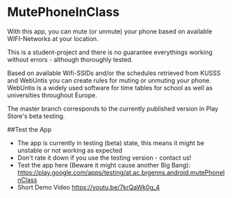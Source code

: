 # MutePhoneInClass

With this app, you can mute (or unmute) your phone based on available WIFI-Networks at your location.

This is a student-project and there is no guarantee everythings working without errors - although thoroughly tested.

Based on available Wifi-SSIDs and/or the schedules retrieved from KUSSS and WebUntis you can create rules for muting or unmuting your phone. WebUntis is a widely used software for time tables for school as well as universities throughout Europe.

The master branch corresponds to the currently published version in Play Store's beta testing.

##Test the App
- The app is currently in testing (beta) state, this means it might be unstable or not working as expected
- Don't rate it down if you use the testing version - contact us!
- Test the app here (Beware it might cause another Big Bang): https://play.google.com/apps/testing/at.ac.brgenns.android.mutePhoneInClass
- Short Demo Video https://youtu.be/7krQaWk0g_4